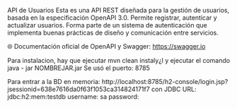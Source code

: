 API de Usuarios
Esta es una API REST diseñada para la gestión de usuarios, basada en la especificación OpenAPI 3.0. Permite registrar, autenticar y actualizar usuarios. Forma parte de un sistema de autenticación que implementa buenas prácticas de diseño y comunicación entre servicios.

🌐 Documentación oficial de OpenAPI y Swagger: https://swagger.io

 Para instalacion, hay que ejecutar mvn clean instaly¿l y ejecutar el comando java - jar NOMBREJAR.jar
 Se usó el puerto: 8785

Para entrar a la BD en memoria: http://localhost:8785/h2-console/login.jsp?jsessionid=638e7616da0f63f1053ca314824171f7
con JDBC URL: jdbc:h2:mem:testdb
    username: sa
    password:
 
